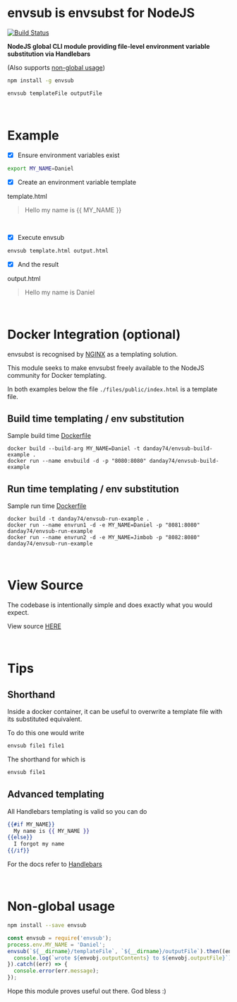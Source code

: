 envsub is envsubst for NodeJS
=============================

[![Build Status](https://travis-ci.org/danday74/envsub.svg?branch=master)](https://travis-ci.org/danday74/envsub)

**NodeJS global CLI module providing file-level environment variable substitution via Handlebars**

(Also supports [non-global usage](#non-global-usage))

```bash
npm install -g envsub
```

```bash
envsub templateFile outputFile
```

<br>

# Example

- [x]  Ensure environment variables exist
```bash
export MY_NAME=Daniel
```

- [x]  Create an environment variable template

template.html
> <div>Hello my name is {{ MY_NAME }}</div>

<br>

- [x]  Execute envsub
```bash
envsub template.html output.html
```

- [x]  And the result

output.html
> <div>Hello my name is Daniel</div>

<br>

# Docker Integration (optional)

envsubst is recognised by [NGINX](https://hub.docker.com/_/nginx) as a templating solution.

This module seeks to make envsubst freely available to the NodeJS community for Docker templating.

In both examples below the file ```./files/public/index.html``` is a template file.

## Build time templating / env substitution

Sample build time [Dockerfile](https://github.com/danday74/envsub/tree/master/Dockerfiles/build)

```docker
docker build --build-arg MY_NAME=Daniel -t danday74/envsub-build-example .
docker run --name envbuild -d -p "8080:8080" danday74/envsub-build-example
```

## Run time templating / env substitution

Sample run time [Dockerfile](https://github.com/danday74/envsub/tree/master/Dockerfiles/run)

```docker
docker build -t danday74/envsub-run-example .
docker run --name envrun1 -d -e MY_NAME=Daniel -p "8081:8080" danday74/envsub-run-example
docker run --name envrun2 -d -e MY_NAME=Jimbob -p "8082:8080" danday74/envsub-run-example
```

<br>

# View Source

The codebase is intentionally simple and does exactly what you would expect.

View source [HERE](https://github.com/danday74/envsub/blob/master/index.js)

<br>

# Tips

## Shorthand

Inside a docker container, it can be useful to overwrite a template file with its substituted equivalent.

To do this one would write

```bash
envsub file1 file1
```

The shorthand for which is

```bash
envsub file1
```

## Advanced templating

All Handlebars templating is valid so you can do

```handlebars
{{#if MY_NAME}}
  My name is {{ MY_NAME }}
{{else}}
  I forgot my name
{{/if}}
```

For the docs refer to [Handlebars](https://www.npmjs.com/package/handlebars)

<br>

# Non-global usage

```bash
npm install --save envsub
```

```javascript
const envsub = require('envsub');
process.env.MY_NAME = 'Daniel';
envsub(`${__dirname}/templateFile`, `${__dirname}/outputFile`).then((envobj) => {
  console.log(`wrote ${envobj.outputContents} to ${envobj.outputFile}`);
}).catch((err) => {
  console.error(err.message);
});
```

Hope this module proves useful out there. God bless :)
